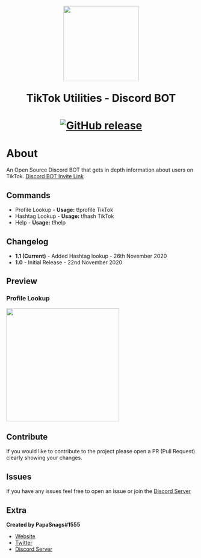 <h1 align="center">
    <br>
    <img src="https://cdn.discordapp.com/app-icons/779968259671457792/184465ca744886f62b39f100b52de9a0.png?"height="200">
    <br>
    <p>TikTok Utilities
 - Discord BOT</p>
<h1>
<p align="center">
    <a href="https://github.com/papasnags/TikTok-Utilities/releases">
        <img alt="GitHub release" src="https://img.shields.io/github/release/PapaSnags/TikTok-Utilities.svg">
    </a>
</p>

# About
An Open Source Discord BOT that gets in depth information about users on TikTok. [Discord BOT Invite Link](https://discord.com/oauth2/authorize?client_id=779968259671457792&scope=bot&permissions=93248)

## Commands 
* Profile Lookup - **Usage:** t!profile TikTok
* Hashtag Lookup - **Usage:** t!hash TikTok
* Help - **Usage:** t!help

## Changelog
* **1.1 (Current)** - Added Hashtag lookup - 26th November 2020
* **1.0** - Initial Release - 22nd November 2020

## Preview
### Profile Lookup 
<img src="https://i.imgur.com/yEqMYuI.png" height="300">

## Contribute
If you would like to contribute to the project please open a PR (Pull Request) clearly showing your changes.

## Issues
If you have any issues feel free to open an issue or join the [Discord Server](https://discord.com/invite/w7B5nKB)

## Extra
__Created by PapaSnags#1555__
* [Website](https://papa-snags.com/projects/PLUG/)
* [Twitter](https://twitter.com/PapaSnags)
* [Discord Server](https://discord.com/invite/w7B5nKB)
</br>
